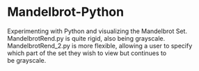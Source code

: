 # Mandelbrot-Python
Experimenting with Python and visualizing the Mandelbrot Set. <br />
MandelbrotRend.py is quite rigid, also being grayscale. <br />
MandelbrotRend_2.py is more flexible, allowing a user to specify <br />
	which part of the set they wish to view but continues to <br />
	be grayscale. 


